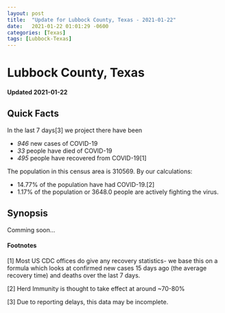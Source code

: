 ```yaml
---
layout: post
title:  "Update for Lubbock County, Texas - 2021-01-22"
date:   2021-01-22 01:01:29 -0600
categories: [Texas]
tags: [Lubbock-Texas]
---
```


# Lubbock County, Texas
#### Updated 2021-01-22

## Quick Facts

In the last 7 days[3] we project there have been
- *946* new cases of COVID-19
- *33* people have died of COVID-19
- *495* people have recovered from COVID-19[1]

The population in this census area is 310569. By our calculations:
- 14.77% of the population have had COVID-19.[2]
- 1.17% of the population or 3648.0 people are actively fighting the virus.

## Synopsis

Comming soon...


#### Footnotes

[1] Most US CDC offices do give any recovery statistics- we base this on a formula which looks at confirmed new cases
15 days ago (the average recovery time) and deaths over the last 7 days.

[2] Herd Immunity is thought to take effect at around ~70-80%

[3] Due to reporting delays, this data may be incomplete.
 
    